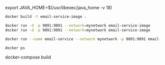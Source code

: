 export JAVA_HOME=$(/usr/libexec/java_home -v 18)

```bash
docker build -t email-service-image .
```
```bash
docker run -d -p 9091:9091 --network=mynetwork email-service-image
docker run -d -p 9091:9091 --network=mynetwork email-service-image

docker run --name email-service --network mynetwork -p 9091:9091 email-service-image

```
```bash
docker ps
```
docker-compose build
